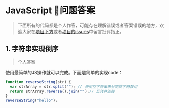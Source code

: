 # JavaScript 问题答案

> 下面所有的代码都是个人作答，可能存在理解错误或者答案错误的地方，欢迎大家在[项目下方](https://github.com/springHyc/InterviewLibrary)或者[项目的issues](https://github.com/springHyc/InterviewLibrary/issues)中留言批评指正。

## 1. 字符串实现倒序

> 个人答案

使用最简单的JS操作就可以完成。下面是简单的实现code：

```js
function reverseString(str) {
  var strArray = str.split(""); // 使用空字符串来分割成字符数组
  return strArray.reverse().join("");// 反转并连接
}
reverseString("hello");
```